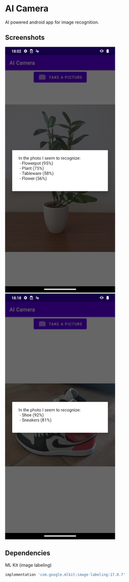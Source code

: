 # AI Camera
AI powered android app for image recognition.

## Screenshots

<a href="https://github.com/ncant04/AI-Camera">
   <img src="screenshots/plant2.png" alt="screenshot" width="360" height="800">
</a>
<a href="https://github.com/ncant04/AI-Camera">
   <img src="screenshots/shoes2.png" alt="screenshot" width="360" height="800">
</a>

## Dependencies
ML Kit (image labeling)
   ```sh
   implementation 'com.google.mlkit:image-labeling:17.0.7'
   ```

